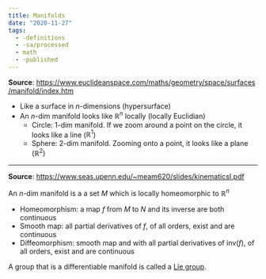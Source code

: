 ```yaml
---
title: Manifolds
date: "2020-11-27"
tags:
  - -definitions
  - -sa/processed
  - math
  - -published
---
```


**Source**: <https://www.euclideanspace.com/maths/geometry/space/surfaces/manifold/index.htm>

*   Like a surface in $n$-dimensions (hypersurface)
*   An $n$-dim manifold looks like $\mathbb{R}^n$ locally (locally Euclidian)
    *   Circle: 1-dim manifold. If we zoom around a point on the circle, it looks like a line ($\mathbb{R}^1$)
    *   Sphere: 2-dim manifold. Zooming onto a point, it looks like a plane ($\mathbb{R}^2$)

---

**Source**: <https://www.seas.upenn.edu/~meam620/slides/kinematicsI.pdf>

An $n$-dim manifold is a a set $M$ which is locally homeomorphic to $\mathbb{R}^n$

* Homeomorphism: a map $f$ from $M$ to $N$ and its inverse are both continuous
* Smooth map: all partial derivatives of $f$, of all orders, exist and are continuous
* Diffeomorphism: smooth map and with all partial derivatives of $\text{inv}(f)$, of all orders, exist and are continuous

A group that is a differentiable manifold is called a [Lie group](rotations/lie-group-lie-algebra.md).
